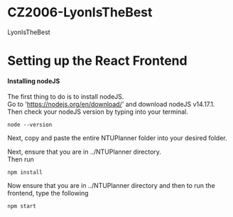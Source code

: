 # CZ2006-LyonIsTheBest
LyonIsTheBest

# Setting up the React Frontend
#### Installing nodeJS
The first thing to do is to install nodeJS. <br>
Go to 'https://nodejs.org/en/download/' and download nodeJS v14.17.1.<br>
Then check your nodeJS version by typing into your terminal.

    node --version

Next, copy and paste the entire NTUPlanner folder into your desired folder. <br>

Next, ensure that you are in ../NTUPlanner directory. <br>
Then run <br>

    npm install

Now ensure that you are in ../NTUPlanner directory and then to run the frontend, type the following

    npm start

